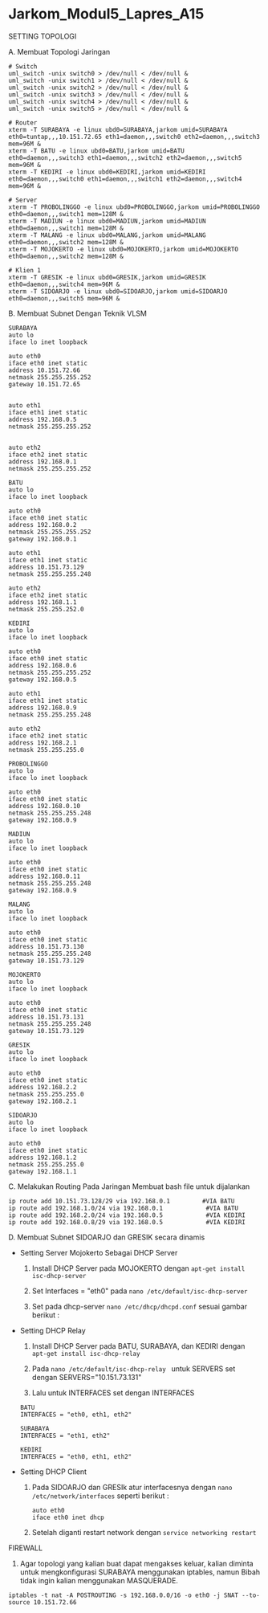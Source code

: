 # Jarkom_Modul5_Lapres_A15

SETTING TOPOLOGI

A. Membuat Topologi Jaringan
  ```
  # Switch
  uml_switch -unix switch0 > /dev/null < /dev/null & 
  uml_switch -unix switch1 > /dev/null < /dev/null & 
  uml_switch -unix switch2 > /dev/null < /dev/null & 
  uml_switch -unix switch3 > /dev/null < /dev/null & 
  uml_switch -unix switch4 > /dev/null < /dev/null & 
  uml_switch -unix switch5 > /dev/null < /dev/null & 

  # Router
  xterm -T SURABAYA -e linux ubd0=SURABAYA,jarkom umid=SURABAYA eth0=tuntap,,,10.151.72.65 eth1=daemon,,,switch0 eth2=daemon,,,switch3 mem=96M &
  xterm -T BATU -e linux ubd0=BATU,jarkom umid=BATU eth0=daemon,,,switch3 eth1=daemon,,,switch2 eth2=daemon,,,switch5 mem=96M &
  xterm -T KEDIRI -e linux ubd0=KEDIRI,jarkom umid=KEDIRI eth0=daemon,,,switch0 eth1=daemon,,,switch1 eth2=daemon,,,switch4 mem=96M &

  # Server
  xterm -T PROBOLINGGO -e linux ubd0=PROBOLINGGO,jarkom umid=PROBOLINGGO eth0=daemon,,,switch1 mem=128M &
  xterm -T MADIUN -e linux ubd0=MADIUN,jarkom umid=MADIUN eth0=daemon,,,switch1 mem=128M &
  xterm -T MALANG -e linux ubd0=MALANG,jarkom umid=MALANG eth0=daemon,,,switch2 mem=128M &
  xterm -T MOJOKERTO -e linux ubd0=MOJOKERTO,jarkom umid=MOJOKERTO eth0=daemon,,,switch2 mem=128M &

  # Klien 1
  xterm -T GRESIK -e linux ubd0=GRESIK,jarkom umid=GRESIK eth0=daemon,,,switch4 mem=96M &
  xterm -T SIDOARJO -e linux ubd0=SIDOARJO,jarkom umid=SIDOARJO eth0=daemon,,,switch5 mem=96M &
  ```
  
B. Membuat Subnet Dengan Teknik VLSM

  ```
  SURABAYA
  auto lo
  iface lo inet loopback

  auto eth0 
  iface eth0 inet static
  address 10.151.72.66
  netmask 255.255.255.252
  gateway 10.151.72.65


  auto eth1
  iface eth1 inet static
  address 192.168.0.5
  netmask 255.255.255.252


  auto eth2
  iface eth2 inet static
  address 192.168.0.1
  netmask 255.255.255.252
  ```
  
  
  ```
  BATU
  auto lo
  iface lo inet loopback

  auto eth0
  iface eth0 inet static
  address 192.168.0.2
  netmask 255.255.255.252
  gateway 192.168.0.1

  auto eth1
  iface eth1 inet static
  address 10.151.73.129
  netmask 255.255.255.248

  auto eth2
  iface eth2 inet static
  address 192.168.1.1
  netmask 255.255.252.0
  ```
  
  
  ```
  KEDIRI
  auto lo
  iface lo inet loopback

  auto eth0
  iface eth0 inet static
  address 192.168.0.6
  netmask 255.255.255.252
  gateway 192.168.0.5

  auto eth1
  iface eth1 inet static
  address 192.168.0.9
  netmask 255.255.255.248

  auto eth2
  iface eth2 inet static
  address 192.168.2.1
  netmask 255.255.255.0
  ```
  
  
  ```
  PROBOLINGGO
  auto lo
  iface lo inet loopback

  auto eth0
  iface eth0 inet static
  address 192.168.0.10
  netmask 255.255.255.248
  gateway 192.168.0.9
  ```
  
  
  ```
  MADIUN
  auto lo
  iface lo inet loopback

  auto eth0
  iface eth0 inet static
  address 192.168.0.11
  netmask 255.255.255.248
  gateway 192.168.0.9
  ```
  
  
  ```
  MALANG
  auto lo
  iface lo inet loopback

  auto eth0
  iface eth0 inet static
  address 10.151.73.130
  netmask 255.255.255.248
  gateway 10.151.73.129
  ```
  
  ```
  MOJOKERTO
  auto lo
  iface lo inet loopback

  auto eth0
  iface eth0 inet static
  address 10.151.73.131
  netmask 255.255.255.248
  gateway 10.151.73.129
  ```
  
  ```
  GRESIK
  auto lo
  iface lo inet loopback

  auto eth0
  iface eth0 inet static
  address 192.168.2.2
  netmask 255.255.255.0
  gateway 192.168.2.1
  ```
  
  ```
  SIDOARJO
  auto lo
  iface lo inet loopback

  auto eth0
  iface eth0 inet static
  address 192.168.1.2
  netmask 255.255.255.0
  gateway 192.168.1.1
  ```

C. Melakukan Routing Pada Jaringan
   Membuat bash file untuk dijalankan
  ```
  ip route add 10.151.73.128/29 via 192.168.0.1         #VIA BATU
  ip route add 192.168.1.0/24 via 192.168.0.1            #VIA BATU
  ip route add 192.168.2.0/24 via 192.168.0.5            #VIA KEDIRI
  ip route add 192.168.0.8/29 via 192.168.0.5            #VIA KEDIRI
  ```

D. Membuat Subnet SIDOARJO dan GRESIK secara dinamis 

  - Setting Server Mojokerto Sebagai DHCP Server
    
    1. Install DHCP Server pada MOJOKERTO dengan  ```apt-get install isc-dhcp-server```
    
    2. Set Interfaces = "eth0" pada ```nano /etc/default/isc-dhcp-server``` 
    
    3. Set pada dhcp-server ```nano /etc/dhcp/dhcpd.conf``` sesuai gambar berikut :
    
  
  - Setting DHCP Relay
  
    1. Install DHCP Server pada BATU, SURABAYA, dan KEDIRI dengan ```apt-get install isc-dhcp-relay```
    
    2. Pada ```nano /etc/default/isc-dhcp-relay ``` untuk SERVERS set dengan SERVERS="10.151.73.131"
    
    3. Lalu untuk INTERFACES set dengan INTERFACES
    
      ```
      BATU
      INTERFACES = "eth0, eth1, eth2"
      ```
      
      
      ```
      SURABAYA
      INTERFACES = "eth1, eth2"
      ```
      
      
      ```
      KEDIRI
      INTERFACES = "eth0, eth1, eth2"
      ```
  
  
  - Setting DHCP Client
  
    1. Pada SIDOARJO dan GRESIk atur interfacesnya dengan ```nano /etc/network/interfaces``` seperti berikut :
      
       ```
       auto eth0
       iface eth0 inet dhcp
       ```
    
    2. Setelah diganti restart network dengan ```service networking restart```
    


FIREWALL

1. Agar topologi yang kalian buat dapat mengakses keluar, kalian diminta untuk mengkonfigurasi
SURABAYA menggunakan iptables, namun Bibah tidak ingin kalian menggunakan
MASQUERADE.

  ```iptables -t nat -A POSTROUTING -s 192.168.0.0/16 -o eth0 -j SNAT --to-source 10.151.72.66```

